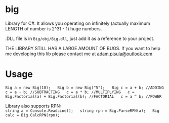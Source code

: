 # big
Library for C#. It allows you operating on infinitely (actually maximum LENGTH of number is 2^31 - 1) huge numbers.  

.DLL file is in `Big/obj/Big.dll`, just add it as a reference to your project.  

THE LIBRARY STILL HAS A LARGE AMOUNT OF BUGS. If you want to help me developing this lib please contact me at adam.pisula@outlook.com

# Usage  
`Big a = new Big(10);  
Big b = new Big("5");  
Big c = a + b; //ADDING  
c = a - b; //SUBTRACTING  
c = a * b; //MULTIPLYING  
c = Big.Factorial(a) + Big.Factorial(b); //FACTORIAL  
c = a ^ b; //POWER`  

Library also supports RPN:  
`string a = Console.ReadLine();  
string rpn = Big.ParseRPN(a);  
Big calc = Big.CalcRPN(rpn);`
